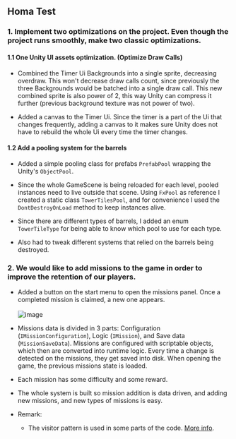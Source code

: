 ## Homa Test
### 1. Implement two optimizations on the project. Even though the project runs smoothly, make two classic optimizations.
#### 1.1 One Unity UI assets optimization. (Optimize Draw Calls)
- Combined the Timer Ui Backgrounds into a single sprite, 
decreasing overdraw. This won't decrease draw calls count, since 
previously the three Backgrounds would be batched into a single draw call.
This new combined sprite is also power of 2, this way Unity can compress it
further (previous background texture was not power of two).

- Added a canvas to the Timer Ui. Since the timer is a part of the Ui 
that changes frequently, adding a canvas to it makes sure Unity does not 
have to rebuild the whole Ui every time the timer changes.

#### 1.2 Add a pooling system for the barrels
- Added a simple pooling class for prefabs `PrefabPool` wrapping the Unity's
`ObjectPool`.

- Since the whole GameScene is being reloaded for each level, pooled 
instances need to live outside that scene. Using `FxPool` as reference 
I created a static class `TowerTilesPool`, and for convenience I 
used the `DontDestroyOnLoad` method to keep instances alive.

- Since there are different types of barrels, I added an enum `TowerTileType`
for being able to know which pool to use for each type.

- Also had to tweak different systems that relied on the barrels being
destroyed.

### 2. We would like to add missions to the game in order to improve the retention of our players.
- Added a button on the start menu to open the missions panel. Once a completed mission is claimed, a new one appears.
</br> </br>
![image](https://github.com/Guillemsc/Homa-Test/assets/17142208/adcb7fdd-4c36-4038-9e96-31d4b507e72a)

- Missions data is divided in 3 parts: Configuration (`IMissionConfiguration`), Logic (`IMission`), and Save data (`MissionSaveData`). Missions are configured with scriptable objects,
which then are converted into runtime logic. Every time a change is detected on the missions, they get saved into disk.
When opening the game, the previous missions state is loaded.

- Each mission has some difficulty and some reward.

- The whole system is built so mission addition is data driven, and adding new missions, and new types of missions is easy.

- Remark:
  - The visitor pattern is used in some parts of the code. [More info](https://en.wikipedia.org/wiki/Visitor_pattern).
